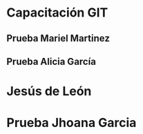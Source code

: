 # Capacitación GIT
## Prueba Mariel Martinez
## Prueba Alicia García
# Jesús de León
# Prueba Jhoana Garcia 

